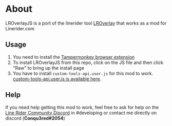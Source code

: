 # About
LROverlayJS is a port of the linerider tool [LROverlay](https://github.com/OllieMBM/LROverlay) that works as a mod for Linerider.com

## Usage

1.  You need to install the  [Tampermonkey browser extension](https://tampermonkey.net/)
2.  To install LROverlayJS from this repo, click on the JS file and then click "Raw" to bring up the install page
3.  You have to install  `custom-tools-api.user.js`  for this mod to work. [custom-tools-api.user.js is available here](https://github.com/EmergentStudios/linerider-userscript-mods/raw/master/custom-tools-api.user.js).


## Help

If you need help getting this mod to work, feel free to ask for help on the  [Line Rider Community Discord](https://discord.gg/H47JzZK)  in #developing or contact me directly on discord (**Conqu3red#2054**)
